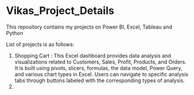 # Vikas_Project_Details
This repository contains my projects on Power BI, Excel, Tableau and Python

List of projects is as follows:
1. Shopping Cart : This Excel dashboard provides data analysis and visualizations related to Customers, Sales, Profit, Products, and Orders. It is built using pivots, slicers, formulas, the data model, Power Query, and various chart types in Excel. Users can navigate to specific analysis tabs through buttons labeled with the corresponding types of analysis.
2. 

   
